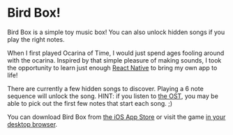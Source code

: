 # Bird Box!

Bird Box is a simple toy music box! You can also unlock hidden songs if you play the right notes.

When I first played Ocarina of Time, I would just spend ages fooling around with the ocarina. Inspired by that simple pleasure of making sounds, I took the opportunity to learn just enough [React Native](https://reactnative.dev/) to bring my own app to life!

There are currently a few hidden songs to discover. Playing a 6 note sequence will unlock the song. HINT: if you listen to [the OST](https://www.chrisdpadilla.com/birdboxost), you may be able to pick out the first few notes that start each song. ;)

You can download Bird Box from [the iOS App Store](https://apps.apple.com/us/app/bird-box/id6743654734) or visit the game [in your desktop browser](https://bird-box-weld.vercel.app/).
